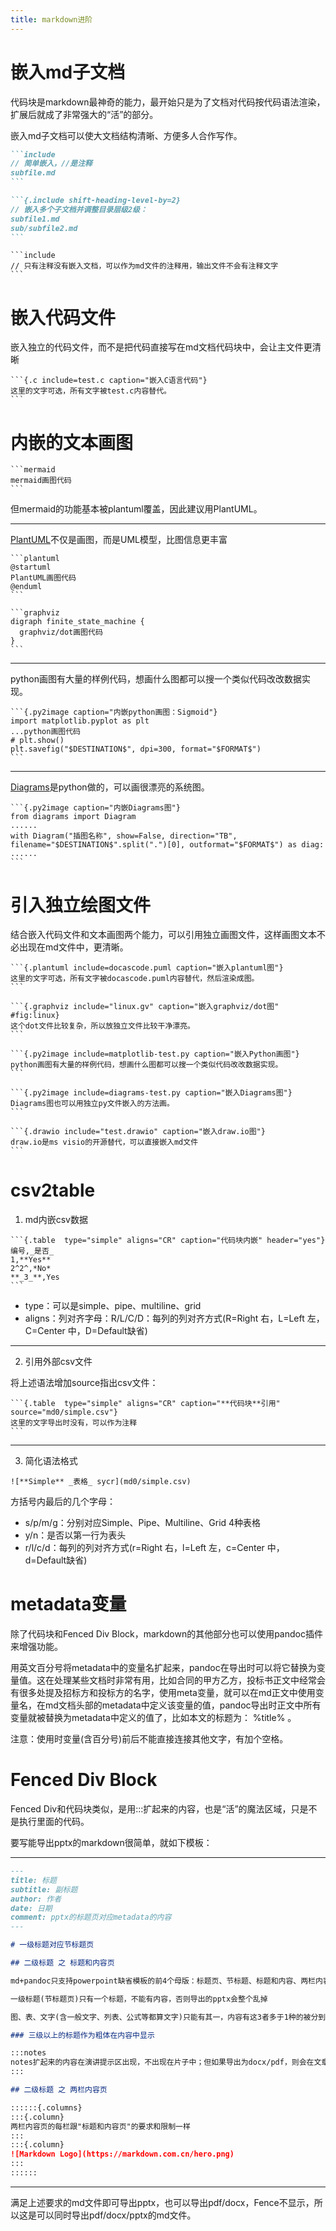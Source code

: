 ```yaml
---
title: markdown进阶
---
```


# 嵌入md子文档

代码块是markdown最神奇的能力，最开始只是为了文档对代码按代码语法渲染，扩展后就成了非常强大的“活”的部分。

嵌入md子文档可以使大文档结构清晰、方便多人合作写作。

~~~markdown
```include
// 简单嵌入，//是注释
subfile.md
```
~~~

~~~markdown
```{.include shift-heading-level-by=2}
// 嵌入多个子文档并调整目录层级2级：
subfile1.md
sub/subfile2.md
```
~~~

~~~
```include
// 只有注释没有嵌入文档，可以作为md文件的注释用，输出文件不会有注释文字
```
~~~

# 嵌入代码文件

嵌入独立的代码文件，而不是把代码直接写在md文档代码块中，会让主文件更清晰

~~~
```{.c include=test.c caption="嵌入C语言代码"}
这里的文字可选，所有文字被test.c内容替代。
```
~~~

# 内嵌的文本画图

~~~
```mermaid
mermaid画图代码
```
~~~

但mermaid的功能基本被plantuml覆盖，因此建议用PlantUML。

------

[PlantUML](https://plantuml.com/)不仅是画图，而是UML模型，比图信息更丰富

~~~
```plantuml
@startuml
PlantUML画图代码
@enduml
```
~~~

~~~
```graphviz
digraph finite_state_machine {
  graphviz/dot画图代码
}
```
~~~

------

python画图有大量的样例代码，想画什么图都可以搜一个类似代码改改数据实现。

~~~
```{.py2image caption="内嵌python画图：Sigmoid"}
import matplotlib.pyplot as plt
...python画图代码
# plt.show()
plt.savefig("$DESTINATION$", dpi=300, format="$FORMAT$")
```
~~~

------

[Diagrams](https://diagrams.mingrammer.com/)是python做的，可以画很漂亮的系统图。

~~~
```{.py2image caption="内嵌Diagrams图"}
from diagrams import Diagram
......
with Diagram("插图名称", show=False, direction="TB", filename="$DESTINATION$".split(".")[0], outformat="$FORMAT$") as diag:
......
```
~~~


# 引入独立绘图文件

结合嵌入代码文件和文本画图两个能力，可以引用独立画图文件，这样画图文本不必出现在md文件中，更清晰。

~~~
```{.plantuml include=docascode.puml caption="嵌入plantuml图"}
这里的文字可选，所有文字被docascode.puml内容替代，然后渲染成图。
```
~~~

~~~
```{.graphviz include="linux.gv" caption="嵌入graphviz/dot图" #fig:linux}
这个dot文件比较复杂，所以放独立文件比较干净漂亮。
```
~~~

~~~
```{.py2image include=matplotlib-test.py caption="嵌入Python画图"}
python画图有大量的样例代码，想画什么图都可以搜一个类似代码改改数据实现。
```
~~~

~~~
```{.py2image include=diagrams-test.py caption="嵌入Diagrams图"}
Diagrams图也可以用独立py文件嵌入的方法画。
```
~~~

~~~
```{.drawio include="test.drawio" caption="嵌入draw.io图"}
draw.io是ms visio的开源替代，可以直接嵌入md文件
```
~~~

# csv2table

1. md内嵌csv数据

~~~
```{.table  type="simple" aligns="CR" caption="代码块内嵌" header="yes"}
编号,_是否_
1,**Yes**
2^2^,*No*
**_3_**,Yes
```
~~~

- type：可以是simple、pipe、multiline、grid
- aligns：列对齐字母：R/L/C/D：每列的列对齐方式(R=Right 右，L=Left 左，C=Center 中，D=Default缺省)

------

2. 引用外部csv文件

将上述语法增加source指出csv文件：

~~~
```{.table  type="simple" aligns="CR" caption="**代码块**引用" source="md0/simple.csv"}
这里的文字导出时没有，可以作为注释
```
~~~

------

3. 简化语法格式

~~~
![**Simple** _表格_ sycr](md0/simple.csv)
~~~

方括号内最后的几个字母：

- s/p/m/g：分别对应Simple、Pipe、Multiline、Grid 4种表格
- y/n：是否以第一行为表头
- r/l/c/d：每列的列对齐方式(r=Right 右，l=Left 左，c=Center 中，d=Default缺省)

# metadata变量

除了代码块和Fenced Div Block，markdown的其他部分也可以使用pandoc插件来增强功能。

用英文百分号将metadata中的变量名扩起来，pandoc在导出时可以将它替换为变量值。这在处理某些文档时非常有用，比如合同的甲方乙方，投标书正文中经常会有很多处提及招标方和投标方的名字，使用meta变量，就可以在md正文中使用变量名，在md文档头部的metadata中定义该变量的值，pandoc导出时正文中所有变量就被替换为metadata中定义的值了，比如本文的标题为： %title% 。

注意：使用时变量(含百分号)前后不能直接连接其他文字，有加个空格。

# Fenced Div Block

Fenced Div和代码块类似，是用:::扩起来的内容，也是“活”的魔法区域，只是不是执行里面的代码。

要写能导出pptx的markdown很简单，就如下模板：

------

```markdown
---
title: 标题
subtitle: 副标题
author: 作者
date: 日期
comment: pptx的标题页对应metadata的内容
---

# 一级标题对应节标题页

## 二级标题 之 标题和内容页

md+pandoc只支持powerpoint缺省模板的前4个母版：标题页、节标题、标题和内容、两栏内容；

一级标题(节标题页)只有一个标题，不能有内容，否则导出的pptx会整个乱掉

图、表、文字(含一般文字、列表、公式等都算文字)只能有其一，内容有这3者多于1种的被分到多个页面，图/表可以有caption，图文混排可以利用caption或两栏内容，导出pptx后再做后期调整。

### 三级以上的标题作为粗体在内容中显示

:::notes
notes扩起来的内容在演讲提示区出现，不出现在片子中；但如果导出为docx/pdf，则会在文章中出现。
:::

## 二级标题 之 两栏内容页

::::::{.columns}
:::{.column}
两栏内容页的每栏跟"标题和内容页"的要求和限制一样
:::
:::{.column}
![Markdown Logo](https://markdown.com.cn/hero.png)
:::
::::::
```

------

满足上述要求的md文件即可导出pptx，也可以导出pdf/docx，Fence不显示，所以这是可以同时导出pdf/docx/pptx的md文件。
